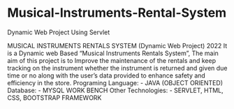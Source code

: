 # Musical-Instruments-Rental-System
Dynamic Web Project Using Servlet


MUSICAL INSTRUMENTS RENTALS SYSTEM (Dynamic Web Project) 2022 
It is a Dynamic web Based “Musical Instruments Rentals System”, The main aim of this project is to Improve 
the maintenance of the rentals and keep tracking on the instrument whether the instrument is returned and given due 
time or no along with the user’s data provided to enhance safety and efficiency in the store. 
Programing Language: - JAVA (OBJECT ORIENTED) 
Database: - MYSQL WORK BENCH 
Other Technologies: - SERVLET, HTML, CSS, BOOTSTRAP FRAMEWORK 
